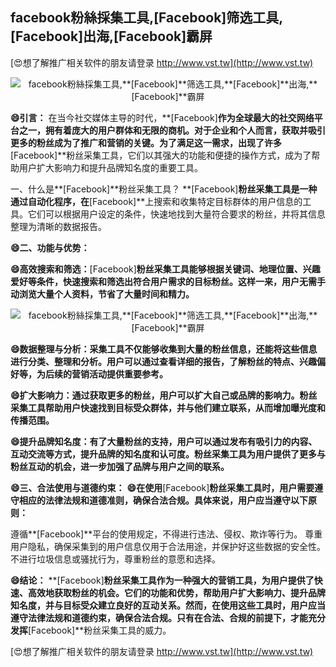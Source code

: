 ## **facebook粉絲採集工具,**[Facebook]**筛选工具,**[Facebook]**出海,**[Facebook]**霸屏**

[😍想了解推广相关软件的朋友请登录 http://www.vst.tw](http://www.vst.tw)

 <center><img src="https://vst.tw/MP4/tuiguang/png/0.png" alt="facebook粉絲採集工具,**[Facebook]**筛选工具,**[Facebook]**出海,**[Facebook]**霸屏"></center>

**😄引言：**
在当今社交媒体主导的时代，**[Facebook]**作为全球最大的社交网络平台之一，拥有着庞大的用户群体和无限的商机。对于企业和个人而言，获取并吸引更多的粉丝成为了推广和营销的关键。为了满足这一需求，出现了许多**[Facebook]**粉丝采集工具，它们以其强大的功能和便捷的操作方式，成为了帮助用户扩大影响力和提升品牌知名度的重要工具。

一、什么是**[Facebook]**粉丝采集工具？
**[Facebook]**粉丝采集工具是一种通过自动化程序，在**[Facebook]**上搜索和收集特定目标群体的用户信息的工具。它们可以根据用户设定的条件，快速地找到大量符合要求的粉丝，并将其信息整理为清晰的数据报告。

**😄二、功能与优势：**

**😄高效搜索和筛选：**[Facebook]**粉丝采集工具能够根据关键词、地理位置、兴趣爱好等条件，快速搜索和筛选出符合用户需求的目标粉丝。这样一来，用户无需手动浏览大量个人资料，节省了大量时间和精力。**

 <center><img src="https://vst.tw/MP4/tuiguang/png/8.png" alt="facebook粉絲採集工具,**[Facebook]**筛选工具,**[Facebook]**出海,**[Facebook]**霸屏"></center>

**😄数据整理与分析：采集工具不仅能够收集到大量的粉丝信息，还能将这些信息进行分类、整理和分析。用户可以通过查看详细的报告，了解粉丝的特点、兴趣偏好等，为后续的营销活动提供重要参考。**

**😄扩大影响力：通过获取更多的粉丝，用户可以扩大自己或品牌的影响力。粉丝采集工具帮助用户快速找到目标受众群体，并与他们建立联系，从而增加曝光度和传播范围。**

**😄提升品牌知名度：有了大量粉丝的支持，用户可以通过发布有吸引力的内容、互动交流等方式，提升品牌的知名度和认可度。粉丝采集工具为用户提供了更多与粉丝互动的机会，进一步加强了品牌与用户之间的联系。**

**😄三、合法使用与道德约束：**
**😄在使用**[Facebook]**粉丝采集工具时，用户需要遵守相应的法律法规和道德准则，确保合法合规。具体来说，用户应当遵守以下原则：**

遵循**[Facebook]**平台的使用规定，不得进行违法、侵权、欺诈等行为。
尊重用户隐私，确保采集到的用户信息仅用于合法用途，并保护好这些数据的安全性。
不进行垃圾信息或骚扰行为，尊重粉丝的意愿和选择。

**😄结论：**
**[Facebook]**粉丝采集工具作为一种强大的营销工具，为用户提供了快速、高效地获取粉丝的机会。它们的功能和优势，帮助用户扩大影响力、提升品牌知名度，并与目标受众建立良好的互动关系。然而，在使用这些工具时，用户应当遵守法律法规和道德约束，确保合法合规。只有在合法、合规的前提下，才能充分发挥**[Facebook]**粉丝采集工具的威力。

[😍想了解推广相关软件的朋友请登录 http://www.vst.tw](http://www.vst.tw)



